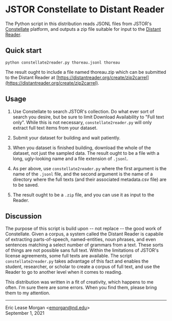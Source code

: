 # JSTOR Constellate to Distant Reader

The Python script in this distribution reads JSONL files from JSTOR's [Constellate](https://constellate.org) platform, and outputs a zip file suitable for input to the [Distant Reader](https://distantreader.org).


## Quick start

   ``python constellate2reader.py thoreau.jsonl thoreau``

The result ought to include a file named thoreau.zip which can be submitted to the Distant Reader at [https://distantreader.org/create/zip2carrel](https://distantreader.org/create/zip2carrel).


## Usage

   1. Use Constellate to search JSTOR's collection. Do what ever sort of search you desire, but be sure to limit Download Availability to "Full text only". While this is not necessary, ``constellate2reader.py`` will only extract full text items from your dataset.
   
   2. Submit your dataset for building and wait patiently.
   
   3. When you dataset is finished building, download the whole of the dataset, not just the sampled data. The result ought to be a file with a long, ugly-looking name and a file extension of ``.jsonl``.
   
   4. As per above, use ``constellate2reader.py`` where the first argument is the name of the ``.jsonl`` file, and the second argument is the name of a directory where the full texts (and their associated metadata.csv file) are to be saved.
   
   5. The result ought to be a ``.zip`` file, and you can use it as input to the Reader.

## Discussion

The purpose of this script is build upon -- not replace -- the good work of Constellate. Given a corpus, a system called the Distant Reader is capabile of extracting parts-of-speech, named-entities, noun phrases, and even sentences matching a select number of grammars from a text. These sorts of things are not possible sans full text. Within the limitations of JSTOR's license agreements, some full texts are available. The script ``constellate2reader.py`` takes advantage of this fact and enables the student, researcher, or scholar to create a corpus of full text, and use the Reader to go to another level when it comes to reading.

This distribution was written in a fit of creativity, which happens to me often. I'm sure there are some errors. When you find them, please bring them to my attention.

---
Eric Lease Morgan &lt;emorgan@nd.edu&gt;  
September 1, 2021


